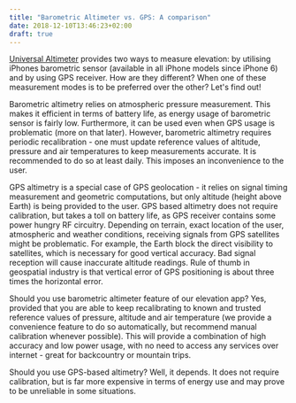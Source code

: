 ```yaml
---
title: "Barometric Altimeter vs. GPS: A comparison"
date: 2018-12-10T13:46:23+02:00
draft: true
---
```


[Universal Altimeter](https://itunes.apple.com/us/app/universal-altimeter/id1439008837?ls=1&mt=8) provides two ways to measure elevation: by utilising iPhones barometric sensor (available in all iPhone models since iPhone 6) and by using GPS receiver. How are they different? When one of these measurement modes is to be preferred over the other? Let's find out!

Barometric altimetry relies on atmospheric pressure measurement. This makes it efficient in terms of battery life, as energy usage of barometric sensor is fairly low. Furthermore, it can be used even when GPS usage is problematic (more on that later). However, barometric altimetry requires periodic recalibration - one must update reference values of altitude, pressure and air temperatures to keep measurements accurate. It is recommended to do so at least daily. This imposes an inconvenience to the user.

GPS altimetry is a special case of GPS geolocation - it relies on signal timing measurement and geometric computations, but only altitude (height above Earth) is being provided to the user. GPS based altimetry does not require calibration, but takes a toll on battery life, as GPS receiver contains some power hungry RF circuitry. Depending on terrain, exact location of the user, atmospheric and weather conditions, receiving signals from GPS satellites might be problematic. For example, the Earth block the direct visibility to satellites, which is necessary for good vertical accuracy. Bad signal reception will cause inaccurate altitude readings. Rule of thumb in geospatial industry is that vertical error of GPS positioning is about three times the horizontal error.

Should you use barometric altimeter feature of our elevation app? Yes, provided that you are able to keep recalibrating to known and trusted reference values of pressure, altitude and air temperature (we provide a convenience feature to do so automatically, but recommend manual calibration whenever possible). This will provide a combination of high accuracy and low power usage, with no need to access any services over internet - great for backcountry or mountain trips.

Should you use GPS-based altimetry? Well, it depends. It does not require calibration, but is far more expensive in terms of energy use and may prove to be unreliable in some situations.


